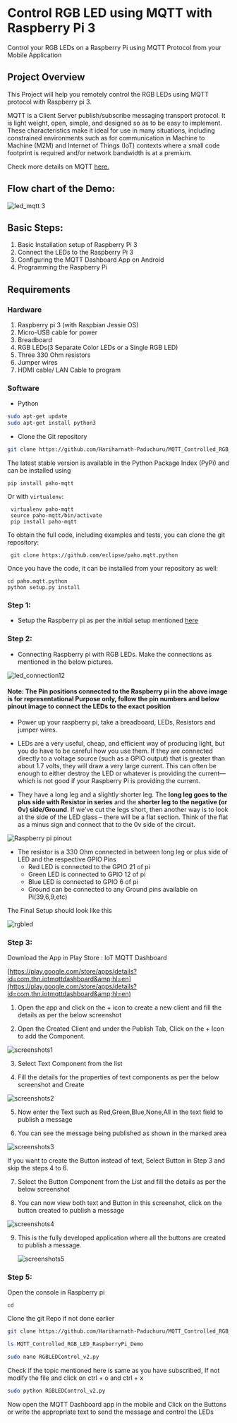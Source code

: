 # Control RGB LED using MQTT with Raspberry Pi 3
Control your RGB LEDs on a Raspberry Pi using MQTT Protocol from your Mobile Application

## Project Overview

This Project will help you remotely control the RGB LEDs using MQTT protocol with  Raspberry pi 3.

MQTT is a Client Server publish/subscribe messaging transport protocol. It is light weight, open, simple, and designed so as to be easy to implement. These characteristics make it ideal for use in many situations, including constrained environments such as for communication in Machine to Machine (M2M) and Internet of Things (IoT) contexts where a small code footprint is required and/or network bandwidth is at a premium.

Check more details on MQTT [here.](https://www.hivemq.com/blog/mqtt-essentials-part-1-introducing-mqtt)

## Flow chart of the Demo:

![led_mqtt 3](https://user-images.githubusercontent.com/29800208/33128344-1764569a-cfb2-11e7-9670-14cc931bb3a8.png)

## Basic Steps:

1. Basic Installation setup of Raspberry Pi 3
2. Connect the LEDs to the Raspberry Pi 3
3. Configuring the MQTT Dashboard App on Android
4. Programming the Raspberry Pi

## Requirements

### Hardware

1. Raspberry pi 3 (with Raspbian Jessie OS)
2. Micro-USB cable for power
3. Breadboard
4. RGB LEDs(3 Separate Color LEDs or a Single RGB LED)
5. Three 330 Ohm resistors
6. Jumper wires
7. HDMI cable/ LAN Cable to program

### Software

- Python

```sh
sudo apt-get update
sudo apt-get install python3
```

- Clone the Git repository
```sh
git clone https://github.com/Hariharnath-Paduchuru/MQTT_Controlled_RGB_LED_RaspberryPi_Demo
```

The latest stable version is available in the Python Package Index (PyPi) and can be installed using

    pip install paho-mqtt

Or with ``virtualenv``:

     virtualenv paho-mqtt
     source paho-mqtt/bin/activate
     pip install paho-mqtt

 To obtain the full code, including examples and tests, you can clone the git repository:

     git clone https://github.com/eclipse/paho.mqtt.python

 Once you have the code, it can be installed from your repository as well:

    cd paho.mqtt.python
    python setup.py install

### Step 1:

- Setup the Raspberry pi as per the initial setup mentioned [here](https://raspberrypihq.com/booting-the-raspberry-pi-for-the-first-time/)

### Step 2:

- Connecting Raspberry pi with RGB LEDs. Make the connections as mentioned in the below pictures.

![led_connection12](https://user-images.githubusercontent.com/29800208/33161001-b3c737e8-d046-11e7-9e8a-203de5346b97.png)


#### Note:  The Pin positions connected to the Raspberry pi in the above image is for representational Purpose only, follow the pin numbers and below pinout image to connect the LEDs to the exact position

- Power up your raspberry pi, take a breadboard, LEDs, Resistors and jumper wires.

- LEDs are a very useful, cheap, and efficient way of producing light, but you do have to be careful how you use them. If they are connected directly to a voltage source (such as a GPIO output) that is greater than about 1.7 volts, they will draw a very large current. This can often be enough to either destroy the LED or whatever is providing the current—which is not good if your Raspberry Pi is providing the current.

- They have a long leg and a slightly shorter leg. The **long leg goes to the plus side with Resistor in series** and the **shorter leg to the negative (or 0v) side/Ground**. If we&#39;ve cut the legs short, then another way is to look at the side of the LED glass – there will be a flat section. Think of the flat as a minus sign and connect that to the 0v side of the circuit.

![Raspberry pi pinout](https://www.raspberrypi-spy.co.uk/wp-content/uploads/2012/06/Raspberry-Pi-GPIO-Layout-Model-B-Plus-rotated-2700x900.png)

- The resistor is a 330 Ohm connected in between long leg or plus side of LED and the respective GPIO Pins
  - Red LED is connected to the GPIO 21 of pi
  - Green LED is connected to GPIO 12 of pi
  - Blue LED is connected to GPIO 6 of pi
  - Ground can be connected to any Ground pins available on Pi(39,6,9,etc)


The Final Setup should look like this 

![rgbled](https://user-images.githubusercontent.com/29800208/33162042-6d72cbfc-d04d-11e7-8bcf-882c14b86b80.jpg)

### Step 3:
 
Download the App in Play Store : IoT MQTT Dashboard

[https://play.google.com/store/apps/details?id=com.thn.iotmqttdashboard&amp;hl=en](https://play.google.com/store/apps/details?id=com.thn.iotmqttdashboard&amp;hl=en)

1. Open the app and click on the + icon to create a new client and fill the details as per the below screenshot

2. Open the Created Client and under the Publish Tab, Click on the + Icon to add the Component.

![screenshots1](https://user-images.githubusercontent.com/29800208/33159561-fd22e37c-d039-11e7-845b-39f38d7fd766.png)

3. Select Text Component from the list

4. Fill the details for the properties of text components as per the below screenshot and Create

![screenshots2](https://user-images.githubusercontent.com/29800208/33159562-ffac76f8-d039-11e7-9e29-7f0dc1a1d779.png)

5. Now enter the Text such as Red,Green,Blue,None,All in the text field to publish a message

6. You can see the message being published as shown in the marked area

![screenshots3](https://user-images.githubusercontent.com/29800208/33159564-0376725c-d03a-11e7-98fb-18a26dcb6f1c.png)

   If you want to create the Button instead of text, Select Button in Step 3 and skip the steps 4 to 6.

7. Select the Button Component from the List and fill the details as per the below screenshot

8. You can now view both text and Button in this screenshot, click on the button created to publish a message

![screenshots4](https://user-images.githubusercontent.com/29800208/33159566-05171954-d03a-11e7-917a-ead45ec4777d.png)

9. This is the fully developed application where all the buttons are created to publish a message.

   ![screenshots5](https://user-images.githubusercontent.com/29800208/33159567-066f9240-d03a-11e7-9e5b-8e10fa820641.png)

### Step 5:

Open the console in Raspberry pi

    cd

Clone the git Repo if not done earlier

```sh
git clone https://github.com/Hariharnath-Paduchuru/MQTT_Controlled_RGB_LED_RaspberryPi_Demo

ls MQTT_Controlled_RGB_LED_RaspberryPi_Demo

sudo nano RGBLEDControl_v2.py
```

Check if the topic mentioned here is same as you have subscribed, If not modify the file and click on ctrl + o and ctrl + x

```sh
sudo python RGBLEDControl_v2.py
```


Now open the MQTT Dashboard app in the mobile and Click on the Buttons or write the appropriate text to send the message and control the LEDs

